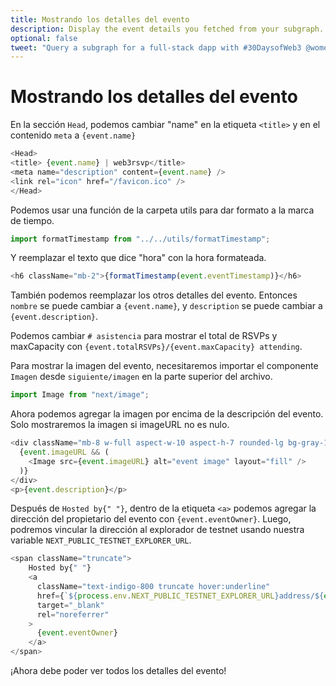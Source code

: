```yaml
---
title: Mostrando los detalles del evento
description: Display the event details you fetched from your subgraph.
optional: false
tweet: "Query a subgraph for a full-stack dapp with #30DaysofWeb3 @womenbuildweb3 ⛓"
---
```


# Mostrando los detalles del evento

En la sección `Head`, podemos cambiar "name" en la etiqueta `<title>` y en el contenido `meta` a `{event.name}`

```javascript
<Head>
<title> {event.name} | web3rsvp</title>
<meta name="description" content={event.name} />
<link rel="icon" href="/favicon.ico" />
</Head>
```

Podemos usar una función de la carpeta utils para dar formato a la marca de tiempo.

```javascript
import formatTimestamp from "../../utils/formatTimestamp";
```


Y reemplazar el texto que dice "hora" con la hora formateada.

```javascript
<h6 className="mb-2">{formatTimestamp(event.eventTimestamp)}</h6>
```

También podemos reemplazar los otros detalles del evento. Entonces `nombre` se puede cambiar a `{event.name}`, y `description` se puede cambiar a `{event.description}`.

Podemos cambiar `# asistencia` para mostrar el total de RSVPs y maxCapacity con `{event.totalRSVPs}/{event.maxCapacity} attending`.

Para mostrar la imagen del evento, necesitaremos importar el componente `Imagen` desde `siguiente/imagen` en la parte superior del archivo.

```javascript
import Image from "next/image";
```

Ahora podemos agregar la imagen por encima de la descripción del evento. Solo mostraremos la imagen si imageURL no es nulo.

```javascript
<div className="mb-8 w-full aspect-w-10 aspect-h-7 rounded-lg bg-gray-100 focus-within:ring-2 focus-within:ring-offset-2 focus-within:ring-offset-gray-100 focus-within:ring-indigo-500 overflow-hidden">
  {event.imageURL && (
    <Image src={event.imageURL} alt="event image" layout="fill" />
  )}
</div>
<p>{event.description}</p>
```

Después de `Hosted by{" "}`, dentro de la etiqueta `<a>` podemos agregar la dirección del propietario del evento con `{event.eventOwner}`. Luego, podremos vincular la dirección al explorador de testnet usando nuestra variable `NEXT_PUBLIC_TESTNET_EXPLORER_URL`.


```javascript
<span className="truncate">
    Hosted by{" "}
    <a
      className="text-indigo-800 truncate hover:underline"
      href={`${process.env.NEXT_PUBLIC_TESTNET_EXPLORER_URL}address/${event.eventOwner}`}
      target="_blank"
      rel="noreferrer"
    >
      {event.eventOwner}
    </a>
</span>
```

¡Ahora debe poder ver todos los detalles del evento!